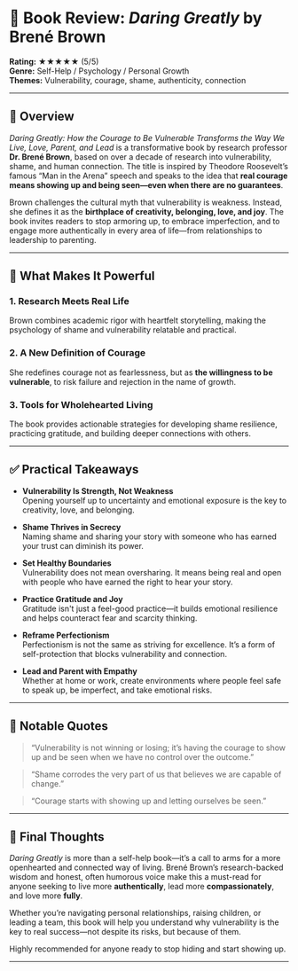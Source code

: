 # 📘 Book Review: *Daring Greatly* by Brené Brown

**Rating:** ★★★★★ (5/5)  
**Genre:** Self-Help / Psychology / Personal Growth  
**Themes:** Vulnerability, courage, shame, authenticity, connection

---

## 📝 Overview

*Daring Greatly: How the Courage to Be Vulnerable Transforms the Way We Live, Love, Parent, and Lead* is a transformative book by research professor **Dr. Brené Brown**, based on over a decade of research into vulnerability, shame, and human connection. The title is inspired by Theodore Roosevelt’s famous “Man in the Arena” speech and speaks to the idea that **real courage means showing up and being seen—even when there are no guarantees**.

Brown challenges the cultural myth that vulnerability is weakness. Instead, she defines it as the **birthplace of creativity, belonging, love, and joy**. The book invites readers to stop armoring up, to embrace imperfection, and to engage more authentically in every area of life—from relationships to leadership to parenting.

---

## 🌟 What Makes It Powerful

### 1. Research Meets Real Life  
Brown combines academic rigor with heartfelt storytelling, making the psychology of shame and vulnerability relatable and practical.

### 2. A New Definition of Courage  
She redefines courage not as fearlessness, but as **the willingness to be vulnerable**, to risk failure and rejection in the name of growth.

### 3. Tools for Wholehearted Living  
The book provides actionable strategies for developing shame resilience, practicing gratitude, and building deeper connections with others.

---

## ✅ Practical Takeaways

- **Vulnerability Is Strength, Not Weakness**  
  Opening yourself up to uncertainty and emotional exposure is the key to creativity, love, and belonging.

- **Shame Thrives in Secrecy**  
  Naming shame and sharing your story with someone who has earned your trust can diminish its power.

- **Set Healthy Boundaries**  
  Vulnerability does not mean oversharing. It means being real and open with people who have earned the right to hear your story.

- **Practice Gratitude and Joy**  
  Gratitude isn't just a feel-good practice—it builds emotional resilience and helps counteract fear and scarcity thinking.

- **Reframe Perfectionism**  
  Perfectionism is not the same as striving for excellence. It’s a form of self-protection that blocks vulnerability and connection.

- **Lead and Parent with Empathy**  
  Whether at home or work, create environments where people feel safe to speak up, be imperfect, and take emotional risks.

---

## 💬 Notable Quotes

> “Vulnerability is not winning or losing; it’s having the courage to show up and be seen when we have no control over the outcome.”

> “Shame corrodes the very part of us that believes we are capable of change.”

> “Courage starts with showing up and letting ourselves be seen.”

---

## 🧠 Final Thoughts

*Daring Greatly* is more than a self-help book—it’s a call to arms for a more openhearted and connected way of living. Brené Brown’s research-backed wisdom and honest, often humorous voice make this a must-read for anyone seeking to live more **authentically**, lead more **compassionately**, and love more **fully**.

Whether you’re navigating personal relationships, raising children, or leading a team, this book will help you understand why vulnerability is the key to real success—not despite its risks, but because of them.

Highly recommended for anyone ready to stop hiding and start showing up.

---

